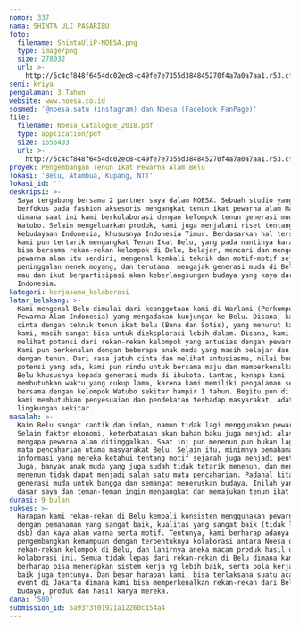 ```yaml
---
nomor: 337
nama: SHINTA ULI PASARIBU
foto:
  filename: ShintaUliP-NOESA.png
  type: image/png
  size: 278032
  url: >-
    http://5c4cf848f6454dc02ec8-c49fe7e7355d384845270f4a7a0a7aa1.r53.cf2.rackcdn.com/5a9fda3e-41b2-4ada-9ab5-331527dcf588/ShintaUliP-NOESA.png
seni: kriya
pengalaman: 3 Tahun
website: www.noesa.co.id
sosmed: '@noesa.satu (instagram) dan Noesa (Facebook FanPage)'
file:
  filename: Noesa_Catalogue_2018.pdf
  type: application/pdf
  size: 1656403
  url: >-
    http://5c4cf848f6454dc02ec8-c49fe7e7355d384845270f4a7a0a7aa1.r53.cf2.rackcdn.com/e897e119-a68c-4c79-bec3-167f00799146/Noesa_Catalogue_2018.pdf
proyek: Pengembangan Tenun Ikat Pewarna Alam Belu
lokasi: 'Belu, Atambua, Kupang, NTT'
lokasi_id: ''
deskripsi: >-
  Saya tergabung bersama 2 partner saya dalam NOESA. Sebuah studio yang saat ini
  berfokus pada fashion aksesoris mengangkat tenun ikat pewarna alam Maumere,
  dimana saat ini kami berkolaborasi dengan kelompok tenun generasi muda,
  Watubo. Selain mengeluarkan produk, kami juga menjalani riset tentang seni dan
  kebudayaan Indonesia, khususnya Indonesia Timur. Berdasarkan hal tersebut,
  kami pun tertarik mengangkat Tenun Ikat Belu, yang pada nantinya harapan kami
  bisa bersama rekan-rekan kelompok di Belu, belajar, mencari dan mengembangkan
  pewarna alam itu sendiri, mengenal kembali teknik dan motif-motif sejarah
  peninggalan nenek moyang, dan terutama, mengajak generasi muda di Belu untuk
  mau dan ikut berpartisipasi akan keberlangsungan budaya yang kaya dari
  Indonesia.
kategori: kerjasama_kolaborasi
latar_belakang: >-
  Kami mengenal Belu dimulai dari keanggotaan kami di Warlami (Perkumpulan
  Pewarna Alam Indonesia) yang mengadakan kunjungan ke Belu. Disana, kami jatuh
  cinta dengan teknik tenun ikat belu (Buna dan Sotis), yang menurut kacamata
  kami, masih sangat bisa untuk dieksplorasi lebih dalam. Disana, kami pun
  melihat potensi dari rekan-rekan kelompok yang antusias dengan pewarnaan alam.
  Kami pun berkenalan dengan beberapa anak muda yang masih belajar dan tertarik
  dengan tenun. Dari rasa jatuh cinta dan melihat antusiasme, nilai budaya dan
  potensi yang ada, kami pun rindu untuk bersama maju dan memperkenalkan kain
  Belu khususnya kepada generasi muda di ibukota. Lantas, kenapa kami
  membutuhkan waktu yang cukup lama, karena kami memiliki pengalaman sebelumnya
  bersama dengan kelompok Watubo sekitar hampir 1 tahun. Begitu pun di Belu,
  kami membutuhkan penyesuaian dan pendekatan terhadap masyarakat, adat dan
  lingkungan sekitar. 
masalah: >-
  Kain Belu sangat cantik dan indah, namun tidak lagi menggunakan pewarna alam.
  Selain faktor ekonomi, keterbatasan akan bahan baku juga menjadi alasan
  mengapa pewarna alam ditinggalkan. Saat ini pun menenun pun bukan lagi menjadi
  mata pencaharian utama masyarakat Belu. Selain itu, minimnya pemahaman dan
  informasi yang mereka ketahui tentang motif sejarah juga menjadi penting.
  Juga, banyak anak muda yang juga sudah tidak tetarik menenun, dan menganggap
  menenun tidak dapat menjadi salah satu mata pencaharian. Padahal kita butuh
  generasi muda untuk bangga dan semangat meneruskan budaya. Inilah yang menjadi
  dasar saya dan teman-teman ingin mengangkat dan memajukan tenun ikat Belu.
durasi: 9 bulan
sukses: >-
  Harapan kami rekan-rekan di Belu kembali konsisten menggunakan pewarna alam,
  dengan pemahaman yang sangat baik, kualitas yang sangat baik (tidak luntur,
  dsb) dan kaya akan warna serta motif. Tentunya, kami berharap adanya
  pengembangkan kemampuan dengan terbentuknya kolaborasi antara Noesa dengan
  rekan-rekan kelompok di Belu, dan lahirnya aneka macam produk hasil dari
  kolaborasi ini. Semua tidak lepas dari rekan-rekan di Belu dimana kami
  berharap bisa menerapkan sistem kerja yg lebih baik, serta pola kerja yang
  baik juga tentunya. Dan besar harapan kami, bisa terlaksana suatu acara /
  event di Jakarta dimana kami bisa memperkenalkan rekan-rekan dari Belu serta
  budaya, produk dan hasil karya mereka.
dana: '500'
submission_id: 5a93f3f01921a12260c154a4
---
```


